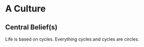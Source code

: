 
# A Culture

## Central Belief(s)

Life is based on cycles. Everything cycles and cycles are circles.